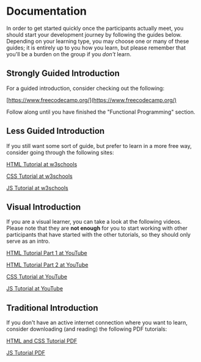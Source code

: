 # Documentation

In order to get started quickly once the participants actually meet, you should start your development journey by following the guides below. Depending on your learning type, you may choose one or many of these guides; it is entirely up to you how you learn, but please remember that you'll be a burden on the group if you _don't_ learn.

## Strongly Guided Introduction

For a guided introduction, consider checking out the following:

[https://www.freecodecamp.org/](https://www.freecodecamp.org/)

Follow along until you have finished the "Functional Programming" section.

## Less Guided Introduction

If you still want some sort of guide, but prefer to learn in a more free way, consider going through the following sites:

[HTML Tutorial at w3schools](https://www.w3schools.com/html/default.asp)

[CSS Tutorial at w3schools](https://www.w3schools.com/css/default.asp)

[JS Tutorial at w3schools](https://www.w3schools.com/js/default.asp)

## Visual Introduction

If you are a visual learner, you can take a look at the following videos. Please note that they are **not enough** for you to start working with other participants that have started with the other tutorials, so they should only serve as an intro.

[HTML Tutorial Part 1 at YouTube](https://www.youtube.com/watch?v=bWPMSSsVdPk)

[HTML Tutorial Part 2 at YouTube](https://www.youtube.com/watch?v=KJ13lX20FqU)

[CSS Tutorial at YouTube](https://www.youtube.com/watch?v=0afZj1G0BIE)

[JS Tutorial at YouTube](https://www.youtube.com/watch?v=Ukg_U3CnJWI)

## Traditional Introduction

If you don't have an active internet connection where you want to learn, consider downloading (and reading) the following PDF tutorials:

[HTML and CSS Tutorial PDF](https://mitseu.files.wordpress.com/2014/08/html5-and-css3-all-in-one-for-dummies-3rd-edition-andy-harris.pdf)

[JS Tutorial PDF](https://legacy.gitbook.com/download/pdf/book/gitbookio/javascript)
